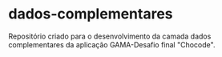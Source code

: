 # dados-complementares
Repositório criado para o desenvolvimento da camada dados complementares da aplicação GAMA-Desafio final "Chocode".
